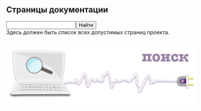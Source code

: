 <div class="navi"><nav id="navi"><!-- js --></nav></div>

<!-- <script async src="https://cse.google.com/cse.js?cx=c5023aea175714331">
</script>
<div class="gcse-search"></div> -->

## Страницы документации

<div class="ya-site-form ya-site-form_inited_no" data-bem="{&quot;action&quot;:&quot;https://yandex.ru/search/site/&quot;,&quot;arrow&quot;:false,&quot;bg&quot;:&quot;transparent&quot;,&quot;fontsize&quot;:16,&quot;fg&quot;:&quot;#000000&quot;,&quot;language&quot;:&quot;ru&quot;,&quot;logo&quot;:&quot;rb&quot;,&quot;publicname&quot;:&quot;Искать на a374.ru&quot;,&quot;suggest&quot;:true,&quot;target&quot;:&quot;_blank&quot;,&quot;tld&quot;:&quot;ru&quot;,&quot;type&quot;:3,&quot;usebigdictionary&quot;:true,&quot;searchid&quot;:2949358,&quot;input_fg&quot;:&quot;#000000&quot;,&quot;input_bg&quot;:&quot;#fffafa&quot;,&quot;input_fontStyle&quot;:&quot;normal&quot;,&quot;input_fontWeight&quot;:&quot;normal&quot;,&quot;input_placeholder&quot;:&quot;&quot;,&quot;input_placeholderColor&quot;:&quot;#000000&quot;,&quot;input_borderColor&quot;:&quot;#ff9933&quot;}"><form action="https://yandex.ru/search/site/" method="get" target="_blank" accept-charset="utf-8"><input type="hidden" name="searchid" value="2949358"/><input type="hidden" name="l10n" value="ru"/><input type="hidden" name="reqenc" value="utf-8"/><input type="search" name="text" value=""/><input type="submit" value="Найти"/></form></div><style type="text/css">.ya-page_js_yes .ya-site-form_inited_no { display: none; }</style><script type="text/javascript">(function(w,d,c){var s=d.createElement('script'),h=d.getElementsByTagName('script')[0],e=d.documentElement;if((' '+e.className+' ').indexOf(' ya-page_js_yes ')===-1){e.className+=' ya-page_js_yes';}s.type='text/javascript';s.async=true;s.charset='utf-8';s.src=(d.location.protocol==='https:'?'https:':'http:')+'//site.yandex.net/v2.0/js/all.js';h.parentNode.insertBefore(s,h);(w[c]||(w[c]=[])).push(function(){Ya.Site.Form.init()})})(window,document,'yandex_site_callbacks');</script>

<div id="navi-page">
Здесь должен быть список всех допустимых страниц проекта.
</div>

<br>

<span id="navi-page-img" class="img" onclick="imgResize()">![img](assets/svg/comp-search.svg)</span>

<span> <script src="assets/js/navi.js"></script></span>


